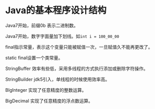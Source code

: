 # Java的基本程序设计结构
Java7开始，前缀0b 表示二进制数。

Java7开始，数字字面量加下划线。如`int i = 100_00_00`

final指示常量，表示这个变量只能被赋值一次，一旦赋值久不能再更改了。

static final设置一个类常量。

StringBuffer 效率有些低，采用多线程的方式执行添加或删除字符操作。

StringBuilder jdk5引入，单线程的时候使用效率高。

BIgInteger 实现了任意精度的整数运算。

BigDecimal 实现了任意精度的浮点数运算。